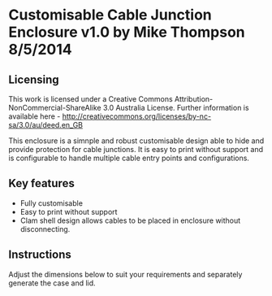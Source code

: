 Customisable Cable Junction Enclosure v1.0 by Mike Thompson 8/5/2014
====================================================================

Licensing
---------
This work is licensed under a Creative Commons Attribution-NonCommercial-ShareAlike 3.0 Australia License.  Further 
information is available here - http://creativecommons.org/licenses/by-nc-sa/3.0/au/deed.en_GB

This enclosure is a simnple and robust customisable design able to hide and provide protection for cable junctions. It is easy to 
print without support and is configurable to handle multiple cable entry points and configurations.

Key features
------------
- Fully customisable 
- Easy to print without support
- Clam shell design allows cables to be placed in enclosure without disconnecting. 

Instructions
------------
Adjust the dimensions below to suit your requirements and separately generate the case and lid.
